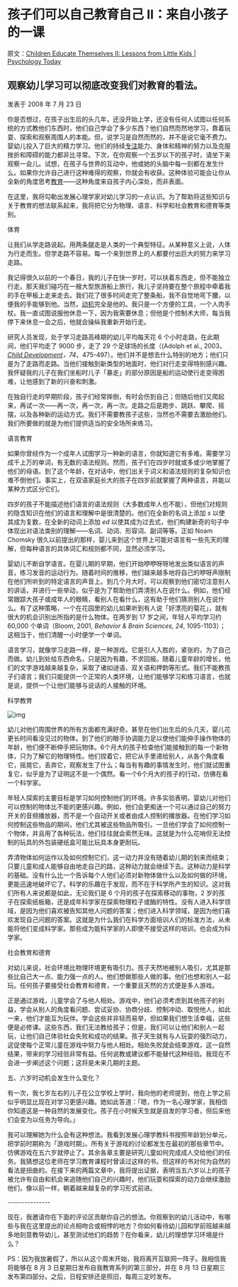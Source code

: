 # 孩子们可以自己教育自己 II：来自小孩子的一课

原文：[Children Educate Themselves II: Lessons from Little Kids | Psychology Today](https://www.psychologytoday.com/us/blog/freedom-learn/200807/children-educate-themselves-ii-lessons-little-kids)

## 观察幼儿学习可以彻底改变我们对教育的看法。

发表于 2008 年 7 月 23 日

你是否想过，在孩子出生后的头几年，还没开始上学，还没有任何人试图以任何系统的方式教他们东西时，他们自己学会了多少东西？他们自然而然地学习，靠着玩耍、探索和观察周围人的本能。但，说学习是自然而然的，并不是说它毫不费力。婴幼儿投入了巨大的精力学习。他们的持续[专注](https://www.psychologytoday.com/us/basics/attention)能力、身体和精神的努力以及克服挫折和障碍的能力都非比寻常。下次，在你观察一个五岁以下的孩子时，请坐下来观察一会儿。试想，在孩子与世界的互动中，他或她的头脑中每一刻都在发生什么。如果你允许自己进行这种难得的观察，你就会有收获。这种体验可能会让你从全新的角度思考[教育](https://www.psychologytoday.com/us/basics/education)——这种角度来自孩子内心深处，而非表面。

在这里，我将勾勒出发展心理学家对幼儿学习的一点认识。为了帮助将这些知识与关于教育的想法联系起来，我将把它分为物理、语言、科学和社会教育和德育等类别。

体育

让我们从学走路说起。用两条腿走是人类的一个典型特征。从某种意义上说，人体为行走而生。但学走路不容易。每一个来到世界上的人都要付出巨大的努力来学习走路。

我记得很久以前的一个春日，我的儿子在快一岁时，可以扶着东西走，但不能独立行走。那天我们碰巧在一艘大型旅游船上旅行，我儿子坚持要在整个旅程中牵着我的手在甲板上走来走去。我们花了很多时间走完了整条船，我不自觉地弯下腰，以便我的手能够到他。当然，[动机](https://www.psychologytoday.com/us/basics/motivation)完全是他的。我只是一个方便的工具，一个人肉手杖。我一直试图说服他休息一下，因为我需要休息；但他是个控制术大师，每当我停下来休息一会之后，他就会操纵我重新开始行走。

研究人员发现，处于学习走路高峰期的幼儿平均每天花 6 个小时走路，在此期间，他们平均走了 9000 步，走了 29 个足球场的长度（(Adolph et al., 2003，*[Child Development](https://www.psychologytoday.com/us/basics/child-development)，74*，475-497）。他们并不是想去什么特别的地方；他们只是为了走路而走路。当他们接触到新类型的地面时，他们对行走变得特别感兴趣。我怀疑我的儿子在我们坐船时儿子「暴走」的部分原因是船的运动使行走变得困难，让他感到了新的兴奋和刺激。

在独自行走的早期阶段，孩子们经常摔倒，有时会伤到自己；但随后他们又爬起来，再试一次——再一次，再一次，再一次。走路之后是跑步、跳跃、攀爬、摇摆，以及各种新的运动方式。我们不需要教孩子这些，当然也不需要去激励他们。我们所要做的就是为他们提供适当的安全场所来练习。

语言教育

如果你曾经作为一个成年人试图学习一种新的语言，你就知道它有多难。需要学习成千上万的单词，有无数的语法规则。然而，孩子们在四岁时就或多或少地掌握了他们的母语。到了这个年龄，在对话中，他们出关于词义和语法规则的复杂知识也难不倒他们。事实上，在双语家庭长大的孩子在四岁前就掌握了两种语言，并能以某种方式区分它们。

四岁的孩子不能描述他们语言的语法规则（大多数成年人也不能），但他们对规则的隐含知识在他们的语言和理解中是很清楚的。他们在全新的名词上添加 *s* 以使其成为复数，在全新的动词上添加 *ed* 以使其成为过去式，他们构建新奇的句子中体现出对语法类别的理解——名词、动词、形容词、副词等等。正如 Noam Chomsky 很久以前提出的那样，婴儿来到这个世界上可能对语言有一些先天的理解，但每种语言的具体词汇和规则都不同，显然必须学习。

婴幼儿不断自学语言。在婴儿期的早期，他们开始咿咿呀呀地发出类似语言的声音，练习发音的运动行为。随着时间的推移，他们越来越多地将自己的咿呀声限制在他们所听到的特定语言的声音上。到几个月大时，可以观察到他们密切注意别人的讲话，并进行一些举动，似乎是为了帮助他们弄清别人在说什么。例如，他们经常跟踪大孩子或成年人的眼睛，看别人在看什么，这有助于他们猜测别人在说什么。有了这种策略，一个在花园里的幼儿如果听到有人说「好漂亮的菊花」，就有很大的机会识别出所指的是什么物体。在两岁到 17 岁之间，年轻人平均学习约 60,000 个单词（Bloom, 2001, *Behavior & Brain Sciences, 24*, 1095-1103）；这相当于，他们清醒一小时便学一个单词。

语言学习，就像学习走路一样，是一种游戏。它是引人入胜的，紧张的，为了自己而做。幼儿到处给东西命名，只是因为有趣，不求回报。随着儿童年龄的增长，他们的文字游戏越来越复杂，采取了诸如谜语、双关语和押韵等形式。我们不能教孩子们语言；我们只能提供一个正常的人类环境，让他们能够学习和练习语言，也就是说，提供一个让他们能够与说话的人接触的环境。

科学教育

![img](https://cdn2.psychologytoday.com/sites/default/files/styles/article-inline-half/public/blogs/1194/2008/07/1390-74857.jpg?itok=mKR3dlgW)

幼儿对他们周围世界的所有方面都充满好奇。甚至在他们出生后的头几天，婴儿花更长时间看没见过的物体。到了他们的眼手协调能力足以使他们能伸手操作物体的年龄，他们便不断伸手把玩物体。6个月大的孩子检查他们能接触到的每一个新物体，只为了解它的物理特性。他们捏着它，把它从手里递给别人，从各个角度看它，摇晃它，丢弃它，观察发生了什么；每当有有趣的事情发生时，他们就试图重复它，似乎是为了证明这不是一个偶然。看一个6个月大的孩子的行动，仿佛在看一个科学家。

年轻人探索的主要目标是学习如何控制他们的环境。许多实验表明，婴幼儿对他们可以控制的物体比不能的更感兴趣。例如，他们会更痴迷一个可以通过自己的努力开关的音频播放器，而不是一个自动开关或者由成人控制的播放器。在他们学习如何控制这些物品的期间，他们尤其被这些物品所吸引。一旦他们学会了如何控制一个物体，并且用了各种玩法，他们往往就会索然无味。这就是为什么花哨但无法控制的玩具的外包装硬纸盒可能比玩具本身更耐玩。

弄清物体如何运作以及如何控制它们，这一动力并没有随着幼儿期的到来而结束；只要儿童和成人能够自由地走自己的路，这种动力就会继续下去。这种动力是科学的基础。没有什么比一个告诉每个人他们必须对新物体做什么以及如何做的环境，更能迅速地破坏它了。科学的乐趣在于发现，而不在于科学所产生的知识。这对我们所有人来说都是如此，无论我们是 6 个月的孩子在探索移动的事物，2 岁的孩子在探索纸板箱，还是成年科学家在探索物理粒子或酶的特性。没有人进入科学领域，是因为他们喜欢被告知其他人问题的答案；他们进入科学领域，是因为他们喜欢发现自己问题的答案。这就是为什么我们在科学方面培训人们的标准方法，从未能将他们变成科学家。那些成为能科学家的人即使不接受这样的培训，也会成为科学家。

社会教育和德育

对幼儿来说，社会环境比物理环境更有吸引力。孩子天然地被别人吸引，尤其是那些比自己大一点、能力强一点的人。他们想做那些人做的事。他们也想和别人一起玩。任何孩子要接受社会教育和德育，一个重要且天然的方式便是多人游戏。

正是通过游戏，儿童学会了与他人相处。游戏中，他们必须考虑到其他孩子的利益，学会从别人的角度看问题、尝试妥协、协商分歧、控制冲动、取悦他人，如此一来，他们才能互为玩伴。学会这些并非轻而易举，但如果我们想生活幸福，这些便是必修课。这些东西，我们无法教给孩子；但是，我们可以让他们和别人一起玩，让他们自己体验社会失败和成功的结果。孩子天生就有与人玩耍的强烈动力，这促使每个正常儿童在游戏中努力与他人相处。相处失败就会结束游戏，这一自然结果，带来的学习经验非常有益。任何说教或建议都不能替代这种经验。我现在不会进一步阐述这个问题；这将是未来几期的主题。

五、六岁时动机会发生什么变化？

有一次，我七岁左右的儿子在公立学校上学时，我向他的老师提到，他在上学之前似乎明显比现在对学习更感兴趣。她如此答道：「嗯，作为一名心理学家，我相信你知道这是一种自然的发展变化。孩子在小时候天生就是自发的学习者，但后来他们会变为以任务为导向。」

我可以理解她为什么会有这种想法。我看到发展心理学教科书按照年龄划分单元，把学前时期称为「游戏时期」。所有关于游戏的讨论都发生在最初的那些章节中。仿佛游戏在五六岁就停止了。其余各章主要是研究儿童如何完成成人交给他们的任务。我猜想这位老师在学习教育课程时曾读过这样的书。但这样的书对何为自然的看法是扭曲的。在接下来的两篇文章中，我将提出证据，表明当五六岁以上的孩子被允许有自由和机会来追随他们自己的兴趣时，他们玩耍和探索的动力会继续激励他们，像以前一样，朝着越来越复杂的学习形式前进。

\---------------

现在，我邀请你在下面的评论区贡献你自己的想法。你观察到的幼儿活动中，有哪些与我在这里提出的论点相吻合或相悖的地方？你如何看待幼儿园和学前班越来越多地刻意教导幼儿，甚至测试他们的趋势？在你看来，幼儿的理想学习环境是什么？

PS：因为我放暑假了，所以从这个周末开始，我将离开互联网一阵子。我相信我将能够在 8 月 3 日星期日发布自我教育系列的第三部分，并在 8 月 13 日星期三发布第四部分。之后，日程安排还是照旧，每周三定时发布。